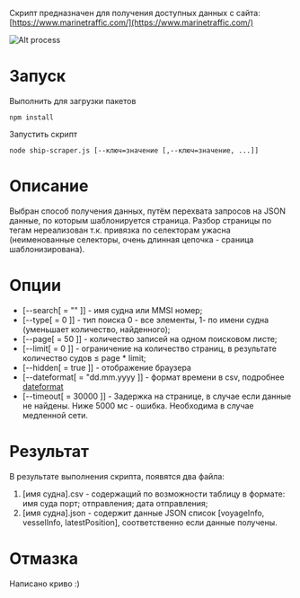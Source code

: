 Скрипт предназначен для получения доступных данных с сайта:
[https://www.marinetraffic.com/](https://www.marinetraffic.com/)

![Alt process](https://drive.google.com/uc?export=view&id=1aJwG_U28rOXkzyyvSRZ_W2Xgmo8OYdBj)

# Запуск

Выполнить для загрузки пакетов

```shell
npm install
```

Запустить скрипт

```shell
node ship-scraper.js [--ключ=значение [,--ключ=значение, ...]]
```

# Описание

Выбран способ получения данных, путём перехвата запросов на JSON данные, по которым шаблонируется страница.
Разбор страницы по тегам нереализован т.к. привязка по селекторам ужасна (неименованные селекторы, очень длинная цепочка - сраница шаблонизирована).

# Опции

- [--search[ = "" ]] - имя судна или MMSI номер;
- [--type[ = 0 ]] - тип поиска 0 - все элементы, 1- по имени судна (уменьшает количество, найденного);
- [--page[ = 50 ]] - количество записей на одном поисковом листе;
- [--limit[ = 0 ]] - ограничение на количество страниц, в результате количество судов ≤ page \* limit;
- [--hidden[ = true ]] - отображение браузера
- [--dateformat[ = "dd.mm.yyyy ]] - формат времени в csv, подробнее [dateformat](https://www.npmjs.com/package/dateformat)
- [--timeout[ = 30000 ]] - Задержка на странице, в случае если данные не найдены. Ниже 5000 мс - ошибка. Необходима в случае медленной сети.

# Результат

В результате выполнения скрипта, появятся два файла:

1. [имя судна].csv - содержащий по возможности таблицу в формате: имя суда порт; отправления; дата отправления;
2. [имя судна].json - содержит данные JSON список [voyageInfo, vesselInfo, latestPosition], соответственно если данные получены.

# Отмазка

Написано криво :)
